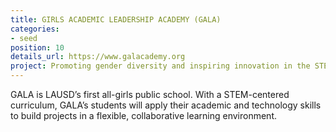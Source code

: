 ```yaml
---
title: GIRLS ACADEMIC LEADERSHIP ACADEMY (GALA)
categories:
- seed
position: 10
details_url: https://www.galacademy.org
project: Promoting gender diversity and inspiring innovation in the STEM fields
---
```


GALA is LAUSD’s first all-girls public school. With a STEM-centered curriculum, GALA’s students will apply their academic and technology skills to build projects in a flexible, collaborative learning environment.
